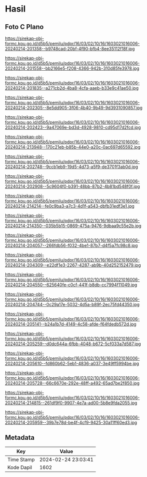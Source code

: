 # Hasil

## Foto C Plano

https://sirekap-obj-formc.kpu.go.id/d5b5/pemilu/pdpr/16/03/02/10/16/1603021016006-20240214-201358--b9748cad-20bf-4f90-bfb4-8ee35112f18f.jpg

https://sirekap-obj-formc.kpu.go.id/d5b5/pemilu/pdpr/16/03/02/10/16/1603021016006-20240214-201558--bb2166e5-f208-4366-942b-310d85fe3978.jpg

https://sirekap-obj-formc.kpu.go.id/d5b5/pemilu/pdpr/16/03/02/10/16/1603021016006-20240214-201835--a271cb2d-4ba8-4cfa-aaeb-b33e9c41ae50.jpg

https://sirekap-obj-formc.kpu.go.id/d5b5/pemilu/pdpr/16/03/02/10/16/1603021016006-20240214-202305--8e5dd905-3f06-4b40-9b49-9d3931090857.jpg

https://sirekap-obj-formc.kpu.go.id/d5b5/pemilu/pdpr/16/03/02/10/16/1603021016006-20240214-202423--9a47069e-bd3d-4928-9810-cd95d17d2fcd.jpg

https://sirekap-obj-formc.kpu.go.id/d5b5/pemilu/pdpr/16/03/02/10/16/1603021016006-20240214-213948--170c21eb-b85b-44e0-a20c-0ac697d65592.jpg

https://sirekap-obj-formc.kpu.go.id/d5b5/pemilu/pdpr/16/03/02/10/16/1603021016006-20240214-202748--9ccb1eb9-19d5-4d73-a5f9-de3701f3ab0d.jpg

https://sirekap-obj-formc.kpu.go.id/d5b5/pemilu/pdpr/16/03/02/10/16/1603021016006-20240214-202908--5c9604f0-b391-48bb-87b2-4b81bd548f0f.jpg

https://sirekap-obj-formc.kpu.go.id/d5b5/pemilu/pdpr/16/03/02/10/16/1603021016006-20240214-214214--fe0c9ba3-a7c3-4d1f-a543-dbfb31edf3e1.jpg

https://sirekap-obj-formc.kpu.go.id/d5b5/pemilu/pdpr/16/03/02/10/16/1603021016006-20240214-214350--035b5b15-0869-475a-9476-9dbaa9c55e2b.jpg

https://sirekap-obj-formc.kpu.go.id/d5b5/pemilu/pdpr/16/03/02/10/16/1603021016006-20240214-204057--266fdb56-f032-4be1-87b7-d4f5a7fc98c8.jpg

https://sirekap-obj-formc.kpu.go.id/d5b5/pemilu/pdpr/16/03/02/10/16/1603021016006-20240214-204309--e22df1e3-2267-4287-ab9b-40d252152479.jpg

https://sirekap-obj-formc.kpu.go.id/d5b5/pemilu/pdpr/16/03/02/10/16/1603021016006-20240214-204550--625640fe-c0cf-441f-b8db-cc7994f11049.jpg

https://sirekap-obj-formc.kpu.go.id/d5b5/pemilu/pdpr/16/03/02/10/16/1603021016006-20240214-204744--0c29a17e-5032-4d5a-b89f-2ec75fd44350.jpg

https://sirekap-obj-formc.kpu.go.id/d5b5/pemilu/pdpr/16/03/02/10/16/1603021016006-20240214-205141--b24a1b7d-4149-4c58-afde-f64fdedb572d.jpg

https://sirekap-obj-formc.kpu.go.id/d5b5/pemilu/pdpr/16/03/02/10/16/1603021016006-20240214-205259--d0dc644a-6fbb-4048-b672-5cf033a7d587.jpg

https://sirekap-obj-formc.kpu.go.id/d5b5/pemilu/pdpr/16/03/02/10/16/1603021016006-20240214-205610--fd860b62-5eb1-4836-a037-3e49ff5994be.jpg

https://sirekap-obj-formc.kpu.go.id/d5b5/pemilu/pdpr/16/03/02/10/16/1603021016006-20240214-205728--66c6670e-292e-48ff-a492-65ad7be2f850.jpg

https://sirekap-obj-formc.kpu.go.id/d5b5/pemilu/pdpr/16/03/02/10/16/1603021016006-20240214-214815--261df9f0-9907-4e7a-ad00-5b8e9fda2055.jpg

https://sirekap-obj-formc.kpu.go.id/d5b5/pemilu/pdpr/16/03/02/10/16/1603021016006-20240214-205959--39b7e78d-be4f-4cf9-9425-30a11ff60ed3.jpg


## Metadata

| Key        | Value               |
| ---------- | ------------------- |
| Time Stamp | 2024-02-24 23:03:41 |
| Kode Dapil | 1602                |



